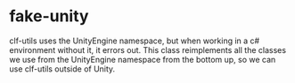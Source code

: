 # fake-unity
clf-utils uses the UnityEngine namespace, but when working in a c# environment without it, it errors out.
This class reimplements all the classes we use from the UnityEngine namespace from the bottom up, so we can use clf-utils outside of Unity.
